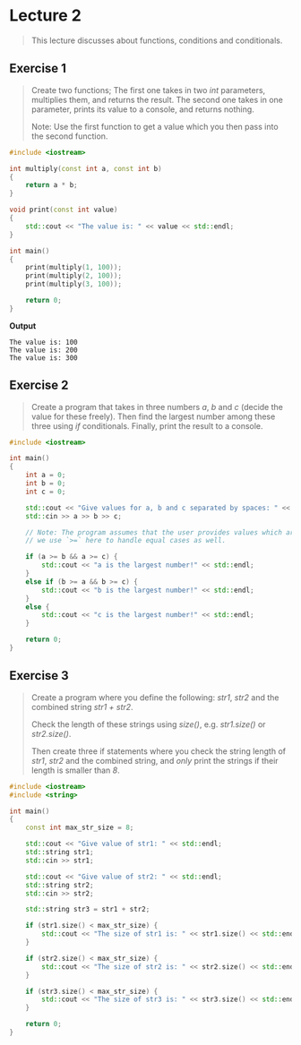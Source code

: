 # Lecture 2

> This lecture discusses about functions, conditions and conditionals.

## Exercise 1

> Create two functions; The first one takes in two *int* parameters, multiplies them, and returns the result. The second one takes in one parameter, prints its value to a console, and returns nothing.
> 
> Note: Use the first function to get a value which you then pass into the second function.

```cpp
#include <iostream>

int multiply(const int a, const int b)
{
    return a * b;
}

void print(const int value)
{
    std::cout << "The value is: " << value << std::endl;
}

int main()
{
    print(multiply(1, 100));
    print(multiply(2, 100));
    print(multiply(3, 100));

    return 0;
}
```

**Output**

```
The value is: 100
The value is: 200
The value is: 300
```

## Exercise 2

> Create a program that takes in three numbers *a*, *b* and *c* (decide the value for these freely). Then find the largest number among these three using *if* conditionals. Finally, print the result to a console.

```cpp
#include <iostream>

int main()
{
    int a = 0;
    int b = 0;
    int c = 0;

    std::cout << "Give values for a, b and c separated by spaces: " << std::endl;
    std::cin >> a >> b >> c;

    // Note: The program assumes that the user provides values which are not the same. However,
    // we use `>=` here to handle equal cases as well.

    if (a >= b && a >= c) {
        std::cout << "a is the largest number!" << std::endl;
    }
    else if (b >= a && b >= c) {
        std::cout << "b is the largest number!" << std::endl;
    }
    else {
        std::cout << "c is the largest number!" << std::endl;
    }

    return 0;
}

```

## Exercise 3

> Create a program where you define the following: *str1*, *str2* and the combined string *str1 + str2*.
> 
> Check the length of these strings using *size()*, e.g. *str1.size()* or *str2.size()*.
> 
> Then create three if statements where you check the string length of *str1*, *str2* and the combined string, and *only* print the strings if their length is smaller than *8*.

```cpp
#include <iostream>
#include <string>

int main()
{
    const int max_str_size = 8;

    std::cout << "Give value of str1: " << std::endl;
    std::string str1;
    std::cin >> str1;

    std::cout << "Give value of str2: " << std::endl;
    std::string str2;
    std::cin >> str2;

    std::string str3 = str1 + str2;

    if (str1.size() < max_str_size) {
        std::cout << "The size of str1 is: " << str1.size() << std::endl;
    }

    if (str2.size() < max_str_size) {
        std::cout << "The size of str2 is: " << str2.size() << std::endl;
    }

    if (str3.size() < max_str_size) {
        std::cout << "The size of str3 is: " << str3.size() << std::endl;
    }

    return 0;
}


```
